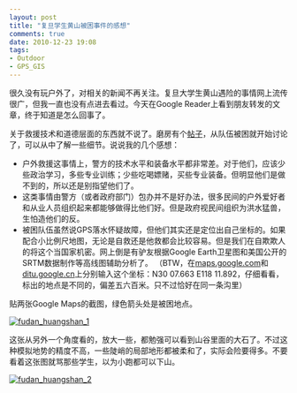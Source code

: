 ```yaml
---
layout: post
title: "复旦学生黄山被困事件的感想"
comments: true
date: 2010-12-23 19:08
tags:
- Outdoor
- GPS_GIS
---
```

很久没有玩户外了，对相关的新闻不再关注。复旦大学生黄山遇险的事情网上流传很广，但我一直也没有点进去看过。今天在Google Reader上看到朋友转发的文章，终于知道是怎么回事了。

关于救援技术和道德层面的东西就不说了。磨房有个[帖子](http://www.doyouhike.net/forum/shrescue/476142,0,0,1.html)，从队伍被困就开始讨论了，可以从中了解一些细节。说说我的几个感想：

  * 户外救援这事情上，警方的技术水平和装备水平都非常差。对于他们，应该少些政治学习，多些专业训练；少些吃喝嫖赌，买些专业装备。但明显他们是做不到的，所以还是别指望他们了。
  * 这类事情由警方（或者政府部门）包办并不是好办法，很多民间的户外爱好者和从业人员组织起来都能够做得比他们好。但是政府视民间组织为洪水猛兽，生怕造他们的反。
  * 被困队伍虽然说GPS落水怀疑故障，但他们其实还是定位出自己坐标的。如果配合小比例尺地图，无论是自救还是他救都会比较容易。但是我们在自欺欺人的将这个当国家机密。网上倒是有驴友根据Google Earth卫星图和美国公开的SRTM数据制作等高线图辅助分析了。 （BTW，在[maps.google.com](http://goo.gl/maps/bGmE)和[ditu.google.cn](http://ditu.google.cn/maps?f=q&source=s_q&hl=zh-CN&geocode=&q=N30+07.663+E118+11.892&sll=35.86166,104.195397&sspn=69.767299,135.087891&ie=UTF8&ll=30.126087,118.203707&spn=0.037712,0.065961&t=h&z=15&brcurrent=3,0x3435b9bdd80e3bef:0x40d4f885edcbae5e,0,0x3435c43623481ccb:0x4f313f2031517549%3B5,0,0)上分别输入这个坐标：N30 07.663 E118 11.892，仔细看看，标出的地点是不同的，偏差五六百米。只不过恰好在同一条沟里）

贴两张Google Maps的截图，绿色箭头处是被困地点。

[![fudan_huangshan_1](http://farm6.static.flickr.com/5006/5284797781_e71c32744a_b.jpg)](http://www.flickr.com/photos/leoliang/5284797781/)

这张从另外一个角度看的，放大一些，都勉强可以看到山谷里面的大石了。不过这种模拟地势的精度不高，一些陡峭的局部地形都被柔和了，实际会险要得多。不要看着这张图就骂那些学生，以为小跑都可以下山。

[![fudan_huangshan_2](http://farm6.static.flickr.com/5123/5284797851_dec842f909_b.jpg)](http://www.flickr.com/photos/leoliang/5284797851/)
